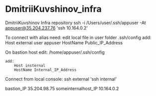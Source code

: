 # DmitriiKuvshinov_infra
DmitriiKuvshinov Infra repository
ssh -i /Users/user/.ssh/appuser -At appuser@35.204.237.76 'ssh 10.164.0.2'

To connect with alias need:
edit local file in user folder .ssh/config
	add:
		Host external
		user appuser
		HostName Public_IP_Address

On bastion host edit:
	/home/appuser/.ssh/config
	
	add:
		Host insternal
		HostName Internal_IP_Address

Connect from local console: ssh external 'ssh internal'

bastion_IP 35.204.98.75
someinternalhost_IP 10.164.0.2

